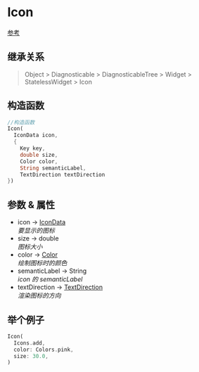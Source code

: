 # Icon

[参考](https://api.flutter.dev/flutter/widgets/Icon-class.html)

## 继承关系

> Object > Diagnosticable > DiagnosticableTree > Widget > StatelessWidget > Icon

## 构造函数

```dart
//构造函数
Icon(
  IconData icon,
  {
    Key key,
    double size,
    Color color,
    String semanticLabel,
    TextDirection textDirection
})
```

## 参数 & 属性

- icon → [IconData](IconData)  
  *要显示的图标*
- size → double  
  *图标大小*
- color → [Color](Color)  
  *绘制图标时的颜色*
- semanticLabel → String  
  *icon 的 semanticLabel*
- textDirection → [TextDirection](TextDirection)  
  *渲染图标的方向*

## 举个例子

```dart
Icon(
  Icons.add,
  color: Colors.pink,
  size: 30.0,
)
```
